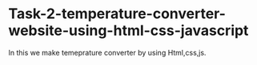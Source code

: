 # Task-2-temperature-converter-website-using-html-css-javascript
In this we make temeprature converter by using Html,css,js.
